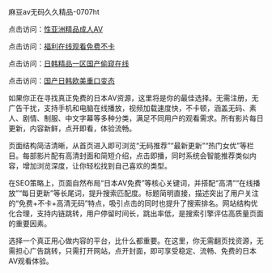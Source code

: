 
麻豆av无码久久精品-0707ht


点击访问：<a href="https://rtj-3zo.pages.dev/">性亚洲精品成人AV</a>

点击访问：<a href="https://gda-c7m.pages.dev/">福利在线观看免费不卡</a>

点击访问：<a href="https://gsd-agv.pages.dev/">日韩精品一区国产偷窥在线</a>

点击访问：<a href="https://fdhf-454.pages.dev/">国产日韩欧美重口变态</a>


如果你正在寻找真正免费的日本AV资源，这里将是你的最佳选择。无需注册，无广告干扰，支持手机和电脑在线播放，视频加载速度快，不卡顿，涵盖无码、素人、剧情、制服、中文字幕等多种分类，满足不同用户的观看需求。所有影片每日更新，内容新鲜，点开即看，体验流畅。

页面结构简洁清晰，从首页进入即可浏览“无码推荐”“最新更新”“热门女优”等栏目。每部影片配有高清封面和简短介绍，点击即播，同时系统会智能推荐类似内容，增加浏览深度，让你轻松找到自己喜欢的类型。

在SEO策略上，页面自然布局“日本AV免费”等核心关键词，并搭配“高清”“在线播放”“每日更新”等长尾词，提升搜索匹配度。标题简明直接，描述突出了用户关注的“免费+不卡+高清无码”特点，吸引点击的同时也提升了搜索排名。网站结构优化合理，支持内链跳转，用户停留时间长，跳出率低，是搜索引擎评估高质量页面的重要因素。

选择一个真正用心做内容的平台，比什么都重要。在这里，你无需翻页找资源，无需担心广告跳转，只需打开网站，点开封面，即可享受稳定、流畅、免费的日本AV观看体验。

<span style="display:none;">[Canonical link](）</span>
